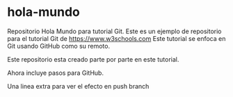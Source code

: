 # hola-mundo
Repositorio Hola Mundo para tutorial Git.
Este es un ejemplo de repositorio para el tutorial Git de https://www.w3schools.com
Este tutorial se enfoca en Git usando GitHub como su remoto.

Este repositorio esta creado parte por parte en este tutorial.

Ahora incluye pasos para GitHub.

Una linea extra para ver el efecto en push branch